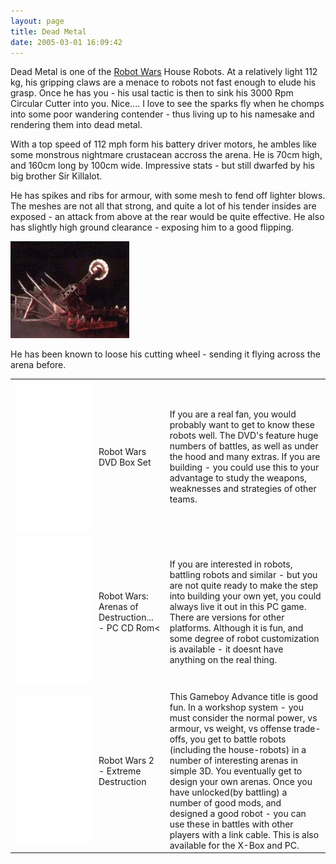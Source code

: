 ```yaml
---
layout: page
title: Dead Metal
date: 2005-03-01 16:09:42
---
```

Dead Metal is one of the <a href="/wiki/robot_wars.html" title="The british robot smashing TV series.">Robot Wars</a> House Robots. At a relatively light 112 kg, his gripping claws are a menace to robots not fast enough to elude his grasp. Once he has you - his usal tactic is then to sink his 3000 Rpm Circular Cutter into you. Nice.... I love to see the sparks fly when he chomps into some poor wandering contender - thus living up to his namesake and rendering them into dead metal.

With a top speed of 112 mph form his battery driver motors, he ambles like some monstrous nightmare crustacean accross the arena. He is 70cm high, and 160cm long by 100cm wide. Impressive stats - but still dwarfed by his big brother Sir Killalot.

He has spikes and ribs for armour, with some mesh to fend off lighter blows. The meshes are not all that strong, and quite a lot of his tender insides are exposed - an attack from above at the rear would be quite effective. He also has slightly high ground clearance - exposing him to a good flipping.

<img class="img-responsive" src="/galleries/gallery-1-common-images/177-dead-metal01.jpg"/>

He has been known to loose his cutting wheel - sending it flying across the arena before.

<table class="normal" id="fancytable_1">
<tr> <td> <iframe style="width:120px;height:240px;" marginwidth="0" marginheight="0" scrolling="no" frameborder="0" src="//ws-eu.amazon-adsystem.com/widgets/q?ServiceVersion=20070822&OneJS=1&Operation=GetAdHtml&MarketPlace=GB&source=ss&ref=as_ss_li_til&ad_type=product_link&tracking_id=orionrobots-21&marketplace=amazon&region=GB&placement=B00006G9Y0&asins=B00006G9Y0&linkId=522f3398c19da50ce464bc23c4ac55f1&show_border=true&link_opens_in_new_window=true"></iframe> </td> <td> Robot Wars DVD Box Set </td> <td> If you are a real fan, you would probably want to get to know these robots well. The DVD's feature huge numbers of battles, as well as under the hood and many extras. If you are building - you could use this to your advantage to study the weapons, weaknesses and strategies of other teams.</td> </tr>
<tr> <td> <iframe style="width:120px;height:240px;" marginwidth="0" marginheight="0" scrolling="no" frameborder="0" src="//ws-eu.amazon-adsystem.com/widgets/q?ServiceVersion=20070822&OneJS=1&Operation=GetAdHtml&MarketPlace=GB&source=ss&ref=as_ss_li_til&ad_type=product_link&tracking_id=orionrobots-21&marketplace=amazon&region=GB&placement=B00008UEMW&asins=B00008UEMW&linkId=445ff5d6125b452070afb984f025f761&show_border=true&link_opens_in_new_window=true"></iframe> </td>
<td>Robot Wars: Arenas of Destruction... - PC CD Rom< </td> <td> If you are interested in robots, battling robots and similar - but you are not quite ready to make the step into building your own yet, you could always live it out in this PC game. There are versions for other platforms. Although it is fun, and some degree of robot customization is available - it doesnt have anything on the real thing.</td> </tr>
<tr> <td> <iframe style="width:120px;height:240px;" marginwidth="0" marginheight="0" scrolling="no" frameborder="0" src="//ws-eu.amazon-adsystem.com/widgets/q?ServiceVersion=20070822&OneJS=1&Operation=GetAdHtml&MarketPlace=GB&source=ss&ref=as_ss_li_til&ad_type=product_link&tracking_id=orionrobots-21&marketplace=amazon&region=GB&placement=B00006LJZI&asins=B00006LJZI&linkId=3cabef0837a9a5408841a9b1eaabbfd2&show_border=true&link_opens_in_new_window=true"></iframe> </td> <td> Robot Wars 2 - Extreme Destruction </td> <td> This Gameboy Advance title is good fun. In a workshop system - you must consider the normal power, vs armour, vs weight, vs offense trade-offs, you get to battle robots (including the house-robots) in a number of interesting arenas in simple 3D. You eventually get to design your own arenas. Once you have unlocked(by battling) a number of good mods, and designed a good robot - you can use these in battles with other players with a link cable. This is also available for the X-Box and PC.</td> </tr>
</table>
